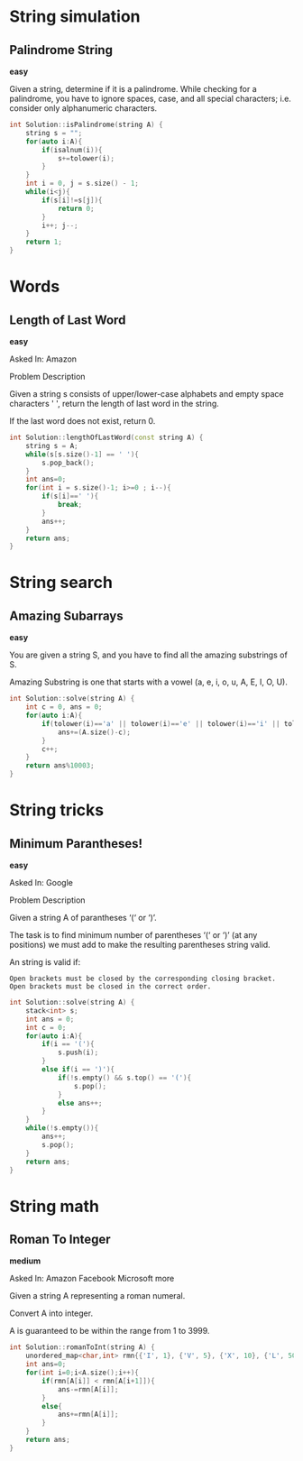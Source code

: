 # String simulation

## Palindrome String
**easy**

Given a string, determine if it is a palindrome. While checking for a palindrome, you have to ignore spaces, case, and all special characters; i.e. consider only alphanumeric characters.

```c++
int Solution::isPalindrome(string A) {
    string s = "";
    for(auto i:A){
        if(isalnum(i)){
            s+=tolower(i);
        }
    }
    int i = 0, j = s.size() - 1;
    while(i<j){
        if(s[i]!=s[j]){
            return 0;
        }
        i++; j--;
    }
    return 1;
}

```

# Words

## Length of Last Word
**easy**

Asked In:
Amazon

Problem Description

Given a string s consists of upper/lower-case alphabets and empty space characters ' ', return the length of last word in the string.

If the last word does not exist, return 0.

```c++
int Solution::lengthOfLastWord(const string A) {
    string s = A;
    while(s[s.size()-1] == ' '){
        s.pop_back();
    }
    int ans=0;
    for(int i = s.size()-1; i>=0 ; i--){
        if(s[i]==' '){
            break;
        }
        ans++;
    }
    return ans;
}
```

# String search

## Amazing Subarrays
**easy**

You are given a string S, and you have to find all the amazing substrings of S.

Amazing Substring is one that starts with a vowel (a, e, i, o, u, A, E, I, O, U).

```c++
int Solution::solve(string A) {
    int c = 0, ans = 0;
    for(auto i:A){
        if(tolower(i)=='a' || tolower(i)=='e' || tolower(i)=='i' || tolower(i)=='o' || tolower(i)=='u'){
            ans+=(A.size()-c);
        }
        c++;
    }
    return ans%10003;
}

```

# String tricks

## Minimum Parantheses!
**easy**

Asked In:
Google

Problem Description

Given a string A of parantheses  ‘(‘ or ‘)’.

The task is to find minimum number of parentheses ‘(‘ or ‘)’ (at any positions) we must add to make the resulting parentheses string valid.

An string is valid if:

    Open brackets must be closed by the corresponding closing bracket.
    Open brackets must be closed in the correct order.


```c++
int Solution::solve(string A) {
    stack<int> s;
    int ans = 0;
    int c = 0;
    for(auto i:A){
        if(i == '('){
            s.push(i);
        }
        else if(i == ')'){
            if(!s.empty() && s.top() == '('){
                s.pop();
            }
            else ans++;
        }
    }
    while(!s.empty()){
        ans++;
        s.pop();
    }
    return ans;
}

```

# String math

## Roman To Integer
**medium**

Asked In:
Amazon
Facebook
Microsoft
more

Given a string A representing a roman numeral.

Convert A into integer.

A is guaranteed to be within the range from 1 to 3999.

```c++
int Solution::romanToInt(string A) {
    unordered_map<char,int> rmn{{'I', 1}, {'V', 5}, {'X', 10}, {'L', 50}, {'C', 100}, {'D', 500}, {'M', 1000}};
    int ans=0;
    for(int i=0;i<A.size();i++){
        if(rmn[A[i]] < rmn[A[i+1]]){
            ans-=rmn[A[i]];
        }
        else{
            ans+=rmn[A[i]];
        }
    }
    return ans;
}

```

# 

## 

```c++

```